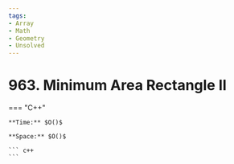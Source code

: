```yaml
---
tags:
- Array
- Math
- Geometry
- Unsolved
---
```



# 963. Minimum Area Rectangle II

=== "C++"

    **Time:** $O()$

    **Space:** $O()$

    ``` c++
    ```